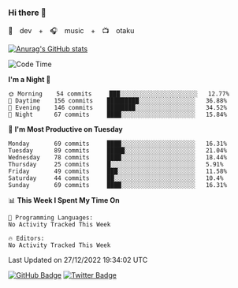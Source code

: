### Hi there 👋

🚀　dev　+　🎧　music　+　📺　otaku


[![Anurag's GitHub stats](https://github-readme-stats.vercel.app/api?username=koheitasaka&count_private=true&show_icons=true&theme=monokai)](https://github.com/koheitasaka/github-readme-stats)

<!--START_SECTION:waka-->
![Code Time](http://img.shields.io/badge/Code%20Time-1%2C161%20hrs%2023%20mins-blue)

**I'm a Night 🦉** 

```text
🌞 Morning    54 commits     ███░░░░░░░░░░░░░░░░░░░░░░   12.77% 
🌆 Daytime    156 commits    █████████░░░░░░░░░░░░░░░░   36.88% 
🌃 Evening    146 commits    ████████░░░░░░░░░░░░░░░░░   34.52% 
🌙 Night      67 commits     ████░░░░░░░░░░░░░░░░░░░░░   15.84%

```
📅 **I'm Most Productive on Tuesday** 

```text
Monday       69 commits     ████░░░░░░░░░░░░░░░░░░░░░   16.31% 
Tuesday      89 commits     █████░░░░░░░░░░░░░░░░░░░░   21.04% 
Wednesday    78 commits     ████░░░░░░░░░░░░░░░░░░░░░   18.44% 
Thursday     25 commits     █░░░░░░░░░░░░░░░░░░░░░░░░   5.91% 
Friday       49 commits     ███░░░░░░░░░░░░░░░░░░░░░░   11.58% 
Saturday     44 commits     ██░░░░░░░░░░░░░░░░░░░░░░░   10.4% 
Sunday       69 commits     ████░░░░░░░░░░░░░░░░░░░░░   16.31%

```


📊 **This Week I Spent My Time On** 

```text
💬 Programming Languages: 
No Activity Tracked This Week

🔥 Editors: 
No Activity Tracked This Week

```


 Last Updated on 27/12/2022 19:34:02 UTC
<!--END_SECTION:waka-->

[![GitHub Badge](https://img.shields.io/badge/GitHub-100000?style=for-the-badge&logo=github&logoColor=white)](https://github.com/koheitasaka)
[![Twitter Badge](https://img.shields.io/badge/Twitter-1DA1F2?style=for-the-badge&logo=twitter&logoColor=white)](https://twitter.com/sleep_asleep_)
